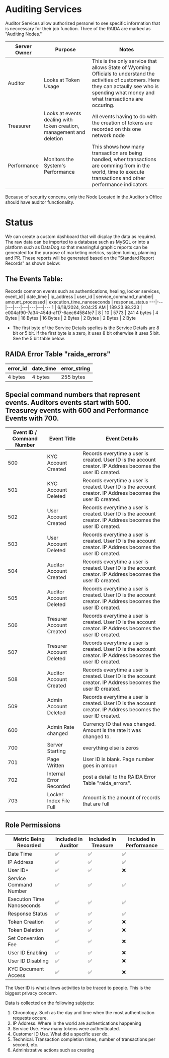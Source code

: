 # Auditing Services

Auditor Services allow authorized personel to see specific information that is neccessary for their job function. Three of the RAIDA are marked as "Auditing Nodes."

Server Owner | Purpose | Notes
---|---|---
Auditor | Looks at Token Usage | This is the only service that allows State of Wyoming Officials to understand the activities of customers. Here they can actaully see who is spending what money and what transactions are occuring.
Treasurer | Looks at events dealing with token creation, management and deletion | All events having to do with the creation of tokens are recorded on this one network node
Performance | Monitors the System's Performance | This shows how many transaction are being handled, wher transactions are comming from in the world, time to execute transactions and other performance indicators

Because of security concens, only the Node Located in the Auditor's Office should have auditor functionality. 

# Status
We can create a custom dashboard that will display the data as required. The raw data can be imported to a database such as MySQL or into a platform such as DataDog so that meaningful graphic reports can be generated for the purpose of marketing metrics, system tuning, planning and PR. These reports will be generated based on the "Standard Report Records" as shown below: 

## The Events Table: 
Records common events such as authentications, healing, locker services, 
event_id | date_time | ip_address | user_id | service_command_number| amount_processed | execution_time_nanoseconds | response_status
---|---|---|---|---|---|---|---
1 | 6/18/2024, 9:04:25 AM | 189.23.98.223 | e004af90-7a34-454d-af17-6aec64584fe7 | 8 | 10  | 5773 | 241
4 bytes | 4 Bytes | 16 Bytes | 16 Bytes | 2 Bytes | 2 Bytes | 2 Bytes | 2 Byte

* The first byte of the Service Details spefies is the Service Details are 8 bit or 5 bit. If the first byte is a zero, it uses 8 bit otherwise it uses 5 bit. See the 5 bit table below.

## RAIDA Error Table "raida_errors"
error_id | date_time | error_string
---|---|---
4 bytes | 4 bytes | 255 bytes


## Special command numbers that represent events. Auditors events start with 500. Treasurey events with 600 and Performance Events with 700.  
Event ID / Command Number | Event Title | Event Details
---|---|---
500 | KYC Account Created | Records everytime a user is created. User ID is the account creator. IP Address becomes the user ID created.
501 | KYC Account Deleted | Records everytime a user is created. User ID is the account creator. IP Address  becomes the user ID created.
502 | User Account Created | Records everytime a user is created. User ID is the account creator. IP Address  becomes the user ID created.
503 | User Account Deleted | Records everytime a user is created. User ID is the account creator. IP Address  becomes the user ID created.
504 | Auditor Account Created | Records everytime a user is created. User ID is the account creator. IP Address  becomes the user ID created.
505 | Auditor Account Deleted | Records everytime a user is created. User ID is the account creator. IP Address  becomes the user ID created.
506 | Tresurer Account Created | Records everytime a user is created. User ID is the account creator. IP Address  becomes the user ID created.
507 | Tresurer Account Deleted | Records everytime a user is created. User ID is the account creator. IP Address  becomes the user ID created.
508 | Auditor Account Created | Records everytime a user is created. User ID is the account creator. IP Address  becomes the user ID created.
509 | Admin Account Deleted | Records everytime a user is created. User ID is the account creator. IP Address becomes the user ID created.
600 | Admin Rate changed | Currency ID that was changed. Amount is the rate it was changed to. 
700 | Server Starting | everything else is zeros
701 | Page Written | User ID is blank. Page number goes in amoun
702 | Internal Error Recorded | post a detail to the RAIDA Error Table "raida_errors".
703 | Locker Index File Full | Amount is the amount of records that are full



## Role Permissions 

Metric Being Recorded | Included in Auditor | Included in Treasure | Included in Performance
---|---|---|---
Date Time | ✅  |✅| ✅
IP Address | ✅  |✅| ✅
User ID* | ✅  |✅| ❌
Service Command Number | ✅  |✅| ✅
Execution Time Nanoseconds | ✅  |✅| ✅
Response Status | ✅  |✅| ✅
Token Creation | ✅  |✅| ❌
Token Deletion | ✅  |✅| ❌
Set Conversion Fee | ✅  |✅| ❌
User ID Enabling | ✅  |✅| ❌
User ID Disabling | ✅  |✅| ❌
KYC Document Access | ✅  |✅| ❌

The User ID is what allows activities to be traced to people. This is the biggest privacy concern. 


Data is collected on the following subjects: 
1. Chronology. Such as the day and time when the most authentication requests occure.
2. IP Address. Where in the world are authentications happening
3. Service Use. How many tokens were authenticated.
4. Customer ID Use. What did a specific user do. 
5. Technical. Transaction completion times, number of transactions per second, etc.
6. Administrative actions such as creating 


<!--
## Implementation
We have not implemented this yet because we do not know the specific needs for data. Each of the 25 RAIDA will be tasked with loggin different commands. There are about 28 commands and each RAIDA can monitor one or two of them. This is one of the few services where the RAIDA returns more data than it receives. Thus it could be a target for a DDOS attack. To prevent any DDOS attacks, this service can only be accessed by Treasures and Administrators.  

## Example Request Body:
```hex
CH CH CH CH CH CH CH CH CH CH CH CH CH CH CH CH
00 00 00 00 //Time to start the status return used in the C programming langage
00 00 00 00 // Time to end the status. Zero means until now.
00 00        // Service to return. Zero means all of them .
AU AU AU AU AU AU AU AU AU AU AU AU AU AU AU AU //Authorization Password. User keys cannot access this service. 
3E 3E
```
Response Status | Code
---|---
Success | 250
Failure | 251

## Five Bit Table
Dec | Letter
---|---
0 | 0/O
1 | 1/I
2 | 2
3 | 3
4 | 5
5 | 5
6 | 6
7 | 7
8 | 8
9 | 9
10 | A
11 | B
12 | C
13 | D
14 | E
15 | F
16 | G
17 | H
18 | J
19 | K
20 | L
21 | M
22 | N
23 | P
24 | Q
25 | R
26 | S
25 | T
26 | U
27 | V
28 | W
29 | X
30 | Y
31 | Z


Response:

## Response
```
CH CH CH CH CH CH CH CH CH CH CH CH CH CH CH CH
CT CT //Number of rows returned
RC RC .. //Standard response record #1. 64 byes fixed for each record.
RC RC .. //Standard response record #2. 64 byes fixed for each record.
...
RC RC .. //Standard response record #N. 64 byes fixed for each record. 
3E 3E
```



<!--
Code | Meaning
--|--
CH |  Challenge (16 byte randome number)
DU |  Days of uptime. How many days the RAIDA has been up since last failure .
NE | No Error Time. How many days since the RAIDA has had to change its SN table to correct errors. 
ER | Errors Last time. How many errors were found the last time it found errors.  
AU |  Authorizatio number (Secret between RAIDA servers like a password)
DN | Denomination of the serial numbers that the RAIDA is to return. 


# Performance (This service is not implemented yet)
The job of the performance service is to allow admins to evaluat the use of their RAIDA. 
The performance returns up to 255 performance indicators. 
The is done by key value pairs These keys and values are based on the Performance Table below. 

Returns: three ranges (contiguous serial numbers) and three single (incontiguous) serial numbers. It also shows the denomination but the client will probably 
rember what denomination they asked for. 
```
DU DU NE ER    //Discolosures
NR NS 
RR RR RR RR RR RR RR RR //Range: 4 bytes start, 4 bytes end. 
RR RR RR RR RR RR RR RR
RR RR RR RR RR RR RR RR 
SN SN SN SN
SN SN SN SN
SN SN SN SN 
```

Example Request Body:
```hex
CH CH CH CH CH CH CH CH CH CH CH CH CH CH CH CH
KY MX MX MX //Key Maxium Records to return
AU AU AU AU AU AU AU AU AU AU AU AU AU AU AU AU //Authorization Password. Only RAIDA can use this service and a password is required
PR PR PR PR PR PR PR PR PR PR PR PR PR PR PR PR //Comand Parameters. Each one may have different meanings 
3E 3E
```

Sample Responses with four key/value pairs:
```
DT DT DT DT TT TT TT TT //Date (a day), Total calls for that day)   //Key Value
3E 3E
```

Number of times a service has been called

Amount handled per request. 
Key | Name | Parameters
---|---|---
0 | Echo | None
10 | Detect | 4 byte starting date. 4 byte ending date (optional)
20 | Pown | 4 byte starting date. 4 byte ending date (optional)
30 | Pown with Check Sum and Add | 4 byte starting date. 4 byte ending date (optional)
40 | Get Ticket | 4 byte starting date. 4 byte ending date (optional)
50 | Validate Ticket | 4 byte starting date. 4 byte ending date (optional)
60 | Find | 4 byte starting date. 4 byte ending date (optional)
80 | Fix | 4 byte starting date. 4 byte ending date (optional)
81 | Put in Locker | 4 byte starting date. 4 byte ending date (optional)
82 | Get From Locker | 4 byte starting date. 4 byte ending date (optional)
83 | Read Meta | 4 byte starting date. 4 byte ending date (optional)
90 | Fix with Remote Key | 4 byte starting date. 4 byte ending date (optional)
100 | Show Stats | 4 byte starting date. 4 byte ending date (optional)
120 | Get Available SNS | 4 byte starting date. 4 byte ending date (optional)
130 | 	Create Coins | 4 byte starting date. 4 byte ending date (optional)
140 | Delete Coins | 4 byte starting date. 4 byte ending date (optional)
150 | Audit Coins | 4 byte starting date. 4 byte ending date (optional)
200 | Put Key | 4 byte starting date. 4 byte ending date (optional)
210 | Get Key | 4 byte starting date. 4 byte ending date (optional)
220 | Exchange Key | 4 byte starting date. 4 byte ending date (optional)
